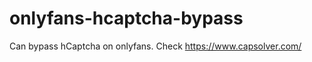 # onlyfans-hcaptcha-bypass
Can bypass hCaptcha on onlyfans. Check https://www.capsolver.com/ 












































                       